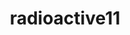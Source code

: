 ---
title: radioactive11
github: https://github.com/radioactive11
mode: light
transition: 3s
archetype:
- Little Bit of Everything
- Badges | Tags | Icons
---